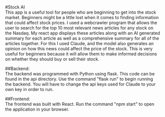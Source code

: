 #Stock AI <br>
This app is a useful tool for people who are beginning to get into the stock market. Beginners might be a little lost when it comes to finding information that could affect stock prices. 
I used a webcrawler program that allows the user to search for the top 10 most relevant news articles for any stock on the Nasdaq. My react app displays these articles along with an AI generated summary for each article as well as a comprehensive summary for all of the articles together. For this I used Claude, and the model also generates an opinion on how this news could affect the price of the stock. This is very useful for beginners because it will allow them to make informed decisions on whether they should buy or sell their stock.

##Backend: <br>
The backend was programmed with Python using flask. This code can be found in the api directory. Use the command "flask run" to begin running the backend. You will have to change the api keys used for Claude to your own key in order to run.

##Frontend: <br>
The frontend was built with React. Run the command "npm start" to open the application in your browser.
